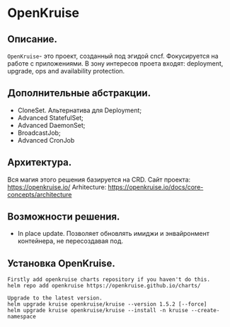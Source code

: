 # OpenKruise

## Описание.
`OpenKruise`- это проект, созданный под эгидой cncf. Фокусируется на работе с приложениями. В зону интересов проета входят: deployment, upgrade, ops and availability protection.

## Дополнительные абстракции.
* CloneSet. Альтернатива для Deployment;
* Advanced StatefulSet;
* Advanced DaemonSet;
* BroadcastJob;
* Advanced CronJob

## Архитектура.
Вся магия этого решения базируется на CRD.
Сайт проекта: https://openkruise.io/
Arhitecture: https://openkruise.io/docs/core-concepts/architecture

## Возможности решения.
* In place update. Позволяет обновлять имиджи и энвайронмент контейнера, не пересоздавая под.

## Установка OpenKruise.
```
Firstly add openkruise charts repository if you haven't do this.
helm repo add openkruise https://openkruise.github.io/charts/

Upgrade to the latest version.
helm upgrade kruise openkruise/kruise --version 1.5.2 [--force]
helm upgrade kruise openkruise/kruise --install -n kruise --create-namespace
```
